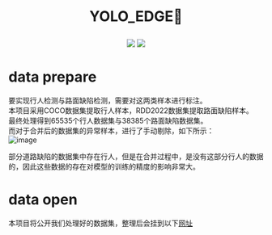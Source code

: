 # <p align="center"> YOLO_EDGE🚀</p>

<p align="center"><img src="https://img.shields.io/badge/YOLO~EDGE-v0.1-red?logo=gitlab&style=for-the-badge"> <img src="https://img.shields.io/badge/license-MIT-blue?logo=Hexo&style=for-the-badge"> </p>

# data prepare
要实现行人检测与路面缺陷检测，需要对这两类样本进行标注。  
本项目采用COCO数据集提取行人样本，RDD2022数据集提取路面缺陷样本。  
最终处理得到65535个行人数据集与38385个路面缺陷数据集。  
而对于合并后的数据集的异常样本，进行了手动剔除，如下所示：  
![image](https://github.com/Wangkkklll/yolo_edge/assets/71534709/ee6f6fb8-3699-4001-8678-528207ff9d72)

部分道路缺陷的数据集中存在行人，但是在合并过程中，是没有这部分行人的数据的，因此这些数据的存在对模型的训练的精度的影响非常大。  

# data open
本项目将公开我们处理好的数据集，整理后会挂到以下[网址]()  
